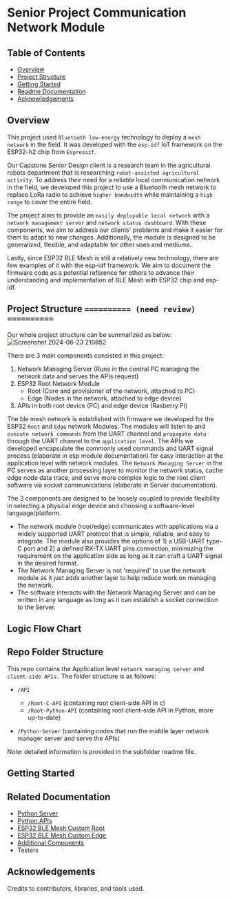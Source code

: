 # Senior Project Communication Network Module

## Table of Contents
- [Overview](#overview)
- [Project Structure](#project-structure)
- [Getting Started](#getting-started)
- [Readme Documentation](#readme-documentation)
- [Acknowledgements](#acknowledgements)

## Overview
This project used `Bluetooth low-energy` technology to deploy a `mesh network` in the field. It was developed with the `esp-idf` IoT framework on the ESP32-h2 chip from `Espressif`.

Our Capstone Senior Design client is a research team in the agricultural robots department that is researching `robot-assisted agricultural activity`. To address their need for a reliable local communication network in the field, we developed this project to use a Bluetooth mesh network to replace LoRa radio to achieve `higher bandwidth` while maintaining a `high range` to cover the entire field. 

The project aims to provide an `easily deployable local network` with a `network management server` and `network status dashboard`. With these components, we aim to address our clients' problems and make it easier for them to adapt to new changes. Additionally, the module is designed to be generalized, flexible, and adaptable for other uses and mediums.

Lastly, since ESP32 BLE Mesh is still a relatively new technology, there are few examples of it with the esp-idf framework. We aim to document the firmware code as a potential reference for others to advance their understanding and implementation of BLE Mesh with ESP32 chip and esp-idf.

## Project Structure ` ========== (need review) ========== `
Our whole project structure can be summarized as below:
![Screenshot 2024-06-23 210852](https://github.com/codecultivatorscrew/Multi-agent-Communication-Network/assets/54468493/ef895f72-a9a2-44a4-9a32-3ceffc56a1ea)

There are 3 main components consisted in this project:

 1. Network Managing Server (Runs in the central PC managing the network data and serves the APIs request)
 2. ESP32 Root Network Module
    - Root (Core and provisioner of the network, attached to PC)
    - Edge (Nodes in the network, attached to edge device)
 3. APIs in both root device (PC) and edge device (Rasberry Pi)

The ble mesh network is established with firmware we developed for the ESP32 `Root` and `Edge` network Modules. The modules will listen to and `execute network commands` from the UART channel and `propagate data` through the UART channel to the `application level`. The APIs we developed encapsulate the commonly used commands and UART signal process (elaborate in esp module documentation) for easy interaction at the application level with network modules. The `Network Managing Server` in the PC serves as another processing layer to monitor the network status, cache edge node data trace, and serve more complex logic to the root client software via socket communications  (elaborate in Server documentation).

The 3 components are designed to be loosely coupled to provide flexibility in selecting a physical edge device and choosing a software-level language/platform.
 - The network module (root/edge) communicates with applications via a widely supported UART protocol that is simple, reliable, and easy to integrate. The module also provides the options of 1) a USB-UART type-C port and 2) a defined RX-TX UART pins connection, minimizing the requirement on the application side as long as it can craft a UART signal in the desired format.
 - The Network Managing Server is not 'required' to use the network module as it just adds another layer to help reduce work on managing the network.
 - The software interacts with the Network Managing Server and can be written in any language as long as it can establish a socket connection to the Server.

## Logic Flow Chart


## Repo Folder Structure
This repo contains the Application level `network managing server` and `client-side APIs.` The folder structure is as follows:

- `/API`
  - `/Root-C-API` (containing root client-side API in c)
  - `/Root-Python-API` (containing root client-side API in Python, more up-to-date)

- `/Python-Server` (containing codes that run the middle layer network manager server and serve the APIs)

Note: detailed information is provided in the subfolder readme file.

## Getting Started

## Related Documentation
- [Python Server](https://github.com/codecultivatorscrew/Multi-agent-Communication-Network/blob/main/Python-Server)
- [Python APIs](https://github.com/codecultivatorscrew/Multi-agent-Communication-Network/blob/main/API/Root-Python-API)
- [ESP32 BLE Mesh Custom Root](https://github.com/codecultivatorscrew/esp_custom_root)
- [ESP32 BLE Mesh Custom Edge](https://github.com/codecultivatorscrew/esp_custom_edge)
- [Additional Components](./docs/additional-components.md)
- Testers

## Acknowledgements
Credits to contributors, libraries, and tools used.


